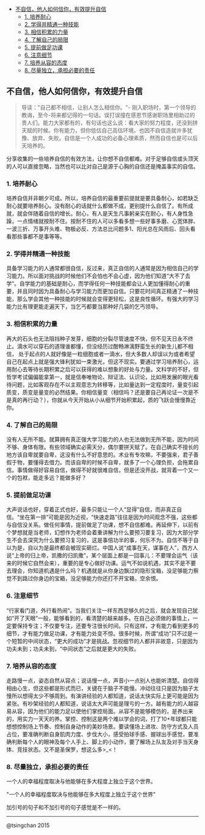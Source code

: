 


- [不自信，他人如何信你，有效提升自信](#不自信他人如何信你有效提升自信)
    - [1. 培养耐心](#1-培养耐心)
    - [2. 学得并精通一种技能](#2-学得并精通一种技能)
    - [3. 相信积累的力量](#3-相信积累的力量)
    - [4. 了解自己的局限](#4-了解自己的局限)
    - [5. 提前做足功课](#5-提前做足功课)
    - [6. 注意细节](#6-注意细节)
    - [7. 培养从容的态度](#7-培养从容的态度)
    - [8. 尽量独立，承担必要的责任](#8-尽量独立承担必要的责任)


## 不自信，他人如何信你，有效提升自信

> 导读："自己都不相信，让别人怎么相信你。"- 刚入职场时，第一个领导的教诲，至今-将来都记得的一句话。误打误撞在感恩节感谢职场里相助过的贵人们。能力大家都有的，有句话也这么说：看大家的努力程度，还没到拼天赋的时候。你有能力，但你低估自己高估环境。也因不自信造就许多犹豫、放弃、失败。自信是一个人成功的必备心理素质，然而自信也是可以后天培养的。

分享收集的一些培养自信的有效方法，让你想不自信都难。对于足够自信或头顶天的人可以直接忽略，当然也可以比对自己是源于心胸的自信还是掩盖事实的自信。


### 1. 培养耐心

培养自信并非朝夕可成。所以，培养自信的最重要前提就是要具备耐心，如若缺乏耐心就要培养耐心。没有耐心的话就什么都做不成，更别提什么自信了。有所成就，就会伴随着自信的增长。耐心，有人是天生凡事躬亲实在耐心，有人身性急躁，一点情绪就按耐不住。按耐不住的人可以多看多想一些好事多磨、心宽体胖、一波三折、万事开头难、物极必反、方法总比问题多1、阳光总在风雨后、回头看看那些事都不是事等等。

### 2. 学得并精通一种技能

具备学习能力的人通常都很自信，反过来，真正自信的人通常是因为相信自己的学习能力。所以面对挑战的时候他们不会怕也不会心虚，因为他们知道“大不了去学”。自学能力的基础是耐心，而学得任何一种技能都会让人更加懂得耐心的重要，并且同时因为具备耐心与学习能力而更加自信。只要花时间真正精通了一种技能，那么学会其他一种技能的时候就会变得更轻松，这是良性循环。有强大的学习能力比有理更能走遍天下，当乞丐都要当那种好几袋的乞丐领导。

### 3. 相信积累的力量

再大的石头也无法阻挡种子发芽，细胞的分裂尽管速度不快，但不见天日永不终止。滴水可以穿石的道理谁都懂，但没经历过酣畅淋漓野蛮生长的新生儿都不相信， 处于起点的人就好像是一粒细胞或者一滴水，但大多数人却误以为或者希望自己在起点上就是强大锋利犹如一束激光，但这不现实。要通过学习培养耐心，运用耐心去等待长期积累之后可以获得的难以想象的好处与力量。文科学的不好，但哲学考试偏偏能拿第一，就是信奉唯物论、辩证法、认识论，比如用发展的眼光看待问题，比如客观存在不以主观意志为转移等，比如量达到一定程度时，量变引起质变，质变是量变的必然结果。你相信量变（相信吗？还是要自己再论证一次是不是真的再行动？），你就从今天开始从小从细节开始积累起，质的飞跃会慢慢靠近你。

### 4. 了解自己的局限

没有人无所不能。就算拥有真正强大学习能力的人也无法做到无所不能，因为时间不够、身体有限。有些领域确实必需天分，偶尔要拼天赋了。在自己确实不擅长的地方该自卑就要自卑，这没有什么不好意思的。术业有专攻嘛，不要强来，君子善假于物，要懂得去借力。而该自卑的时候不自卑，就多了一个心理负担，会拖累自信。事情做得好容易自信，做得不好就很难自信，但是还没开战，就背着一个又一个的包袱，能走多远？能做多好？

### 5. 提前做足功课

大声说话也好，穿着正式也好，最多只能让一个人“显得”自信，而非真正自信。“坐在第一排”可能是因为近视，“快速走路”往往是因为时间观念不强，这些都与自信没关系。做任何事情，提前做足了功课，想不自信都难。再延伸下，以前有个梦想就是当老师，幻想作为老师会着重讲解为什么要预习要复习，因为大部分学生不会去深究为什么要预习复习的，这是事倍功半的事，何乐不为。自信不等于自以为是，自以为是最终都会被现实砸烂。中国人说“成事在天，谋事在人”，西方人说“上帝的归上帝，凯撒的归凯撒”，某个层面上都是一回事儿：不要理会运气（该来的时候它自然会来），重要的是专心做好功课。运气不如说机遇，其实不是不要去理会，你知道机遇是什么吗？机遇就是从你身边飘过的隐形宝箱，没足够能力察觉不到路过你身边的宝箱，没足够能力你还打不开宝箱，空余恨。

### 6. 注意细节

“行家看门道，外行看热闹”。当我们关注一样东西足够久的之后，就会发现自己犹如“开了天眼”一般，能够看到的，看清楚的越来越多。在自己必须做的事情上，一定要保持专注；不仅要专注，还要专注很长时间。只有这样，才有能力看到更多的细节，才有能力做足功课，才有能力处变不惊。很多时候，所谓“成功”只不过是一个短暂的中间状态，“更大的成功”才是挑战。忽视细节的人都并非故意，只是因为功夫未到；功夫未到，“中间状态”之后就是更大的失败。

### 7. 培养从容的态度

走路慢一点，姿态自然从容点；说话慢一点，声音小一点别人也能听清楚。自信得相由心生，但这些都是形式而已，关键在于脑子不能慢。冲动往往只是因为脑子太慢所以想得太少不够周到。有演讲经验的人都知道，说话太快实际上更可能是因为紧张。有吵架经验的人都知道，说话太大声可能是理亏的一方。越有能力的人越容易从容，因为他们的能力足以使他们掌控局面。从容不是能够模仿的，是养出来的，用实力一天天的养。掌控、控制这是两个难以学会的词，打了10+年球都只能想想控制场上节奏、控制自身动作的美妙场景。要读懂场上进攻、防守方式及人员占位，要准确判断自身肌肉力度、步伐大小，感受拍球手感、握球出手感觉，要准确判断每个人的眼神及每个人手上、脚上的小动作，要了解场上队友及对手当天身体、竞技状态。又不是圣保罗，想这么多>_<！

### 8. 尽量独立，承担必要的责任

一个人的幸福程度取决与他能够在多大程度上独立于这个世界。

"一个人的幸福程度取决与他能够在多大程度上独立于这个世界"

加引号的句子和不加引号的句子感觉是不一样的。

----
@tsingchan 2015
